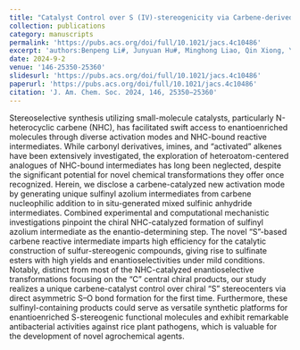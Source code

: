 ```yaml
---
title: "Catalyst Control over S (IV)-stereogenicity via Carbene-derived Sulfinyl Azolium Intermediates"
collection: publications
category: manuscripts
permalink: 'https://pubs.acs.org/doi/full/10.1021/jacs.4c10486'
excerpt: 'authors:Benpeng Li#, Junyuan Hu#, Minghong Liao, Qin Xiong, Yaqi Zhang, Yonggui Robin Chi, Xinglong Zhang*, Xingxing Wu*'
date: 2024-9-2
venue: '146-25350-25360'
slidesurl: 'https://pubs.acs.org/doi/full/10.1021/jacs.4c10486'
paperurl: 'https://pubs.acs.org/doi/full/10.1021/jacs.4c10486'
citation: 'J. Am. Chem. Soc. 2024, 146, 25350−25360'
---
```


Stereoselective synthesis utilizing small-molecule catalysts, particularly N-heterocyclic carbene (NHC), has facilitated swift access to enantioenriched molecules through diverse activation modes and NHC-bound reactive intermediates. While carbonyl derivatives, imines, and “activated” alkenes have been extensively investigated, the exploration of heteroatom-centered analogues of NHC-bound intermediates has long been neglected, despite the significant potential for novel chemical transformations they offer once recognized. Herein, we disclose a carbene-catalyzed new activation mode by generating unique sulfinyl azolium intermediates from carbene nucleophilic addition to in situ-generated mixed sulfinic anhydride intermediates. Combined experimental and computational mechanistic investigations pinpoint the chiral NHC-catalyzed formation of sulfinyl azolium intermediate as the enantio-determining step. The novel “S”-based carbene reactive intermediate imparts high efficiency for the catalytic construction of sulfur-stereogenic compounds, giving rise to sulfinate esters with high yields and enantioselectivities under mild conditions. Notably, distinct from most of the NHC-catalyzed enantioselective transformations focusing on the “C” central chiral products, our study realizes a unique carbene-catalyst control over chiral “S” stereocenters via direct asymmetric S–O bond formation for the first time. Furthermore, these sulfinyl-containing products could serve as versatile synthetic platforms for enantioenriched S-stereogenic functional molecules and exhibit remarkable antibacterial activities against rice plant pathogens, which is valuable for the development of novel agrochemical agents.
